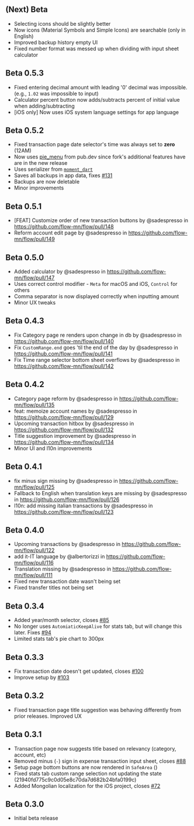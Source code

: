 ## (Next) Beta

* Selecting icons should be slightly better
* Now icons (Material Symbols and Simple Icons) are searchable (only in English)
* Improved backup history empty UI
* Fixed number format was messed up when dividing with input sheet calculator

## Beta 0.5.3

* Fixed entering decimal amount with leading '0' decimal was impossible. (e.g., `1.02` was impossible to input)
* Calculator percent button now adds/subtracts percent of initial value when adding/subtracting
* [iOS only] Now uses iOS system language settings for app language

## Beta 0.5.2

* Fixed transaction page date selector's time was always set to **zero** (12AM)
* Now uses [pie_menu](https://pub.dev/packages/pie_menu) from pub.dev since
fork's additional features have are in the new release
* Uses serializer from [`moment_dart`](https://github.com/sadespresso/moment_dart)
* Saves all backups in app data, fixes [#131](https://github.com/flow-mn/flow/issues/131)
* Backups are now deletable
* Minor improvements

## Beta 0.5.1

* [FEAT] Customize order of new transaction buttons by @sadespresso in https://github.com/flow-mn/flow/pull/148
* Reform account edit page by @sadespresso in https://github.com/flow-mn/flow/pull/149

## Beta 0.5.0

* Added calculator by @sadespresso in <https://github.com/flow-mn/flow/pull/147>
* Uses correct control modifier - `Meta` for macOS and iOS, `Control` for others
* Comma separator is now displayed correctly when inputting amount
* Minor UX tweaks

## Beta 0.4.3

* Fix Category page re renders upon change in db by @sadespresso in https://github.com/flow-mn/flow/pull/140
* Fix `CustomRange.end` goes 'til the end of the day by @sadespresso in https://github.com/flow-mn/flow/pull/141
* Fix Time range selector bottom sheet overflows by @sadespresso in https://github.com/flow-mn/flow/pull/142

## Beta 0.4.2

* Category page reform by @sadespresso in https://github.com/flow-mn/flow/pull/135
* feat: memoize account names by @sadespresso in https://github.com/flow-mn/flow/pull/129
* Upcoming transaction hitbox by @sadespresso in https://github.com/flow-mn/flow/pull/132
* Title suggestion improvement by @sadespresso in https://github.com/flow-mn/flow/pull/134
* Minor UI and l10n improvements

## Beta 0.4.1

* fix minus sign missing by @sadespresso in <https://github.com/flow-mn/flow/pull/125>
* Fallback to English when translation keys are missing by @sadespresso in <https://github.com/flow-mn/flow/pull/126>
* l10n: add missing italian transactions by @sadespresso in <https://github.com/flow-mn/flow/pull/123>

## Beta 0.4.0

* Upcoming transactions by @sadespresso in <https://github.com/flow-mn/flow/pull/122>
* add it-IT language by @albertorizzi in <https://github.com/flow-mn/flow/pull/116>
* Translation missing by @sadespresso in <https://github.com/flow-mn/flow/pull/111>
* Fixed new transaction date wasn't being set
* Fixed transfer titles not being set

## Beta 0.3.4

- Added year/month selector, closes [#85](https://github.com/flow-mn/flow/issues/85)
- No longer uses `AutomiaticKeepAlive` for stats tab, but will change this later. Fixes [#94](https://github.com/flow-mn/flow/issues/94)
- Limited stats tab's pie chart to 300px

## Beta 0.3.3

- Fix transaction date doesn't get updated, closes [#100](https://github.com/flow-mn/flow/issues/100)
- Improve setup by [#103](https://github.com/flow-mn/flow/pull/103)

## Beta 0.3.2

- Fixed transaction page title suggestion was behaving differently from prior
  releases. Improved UX

## Beta 0.3.1

- Transaction page now suggests title based on relevancy (category, account, etc)
- Removed minus (`-`) sign in expense transaction input sheet, closes [#88](https://github.com/flow-mn/flow/issues/88)
- Setup page bottom buttons are now rendered in `SafeArea` ()
- Fixed stats tab custom range selection not updating the state (21940fd775c9c0d05e8c70da7d682b24bfa0199c)
- Added Mongolian localization for the iOS project, closes [#72](https://github.com/flow-mn/flow/issues/72)

## Beta 0.3.0

- Initial beta release